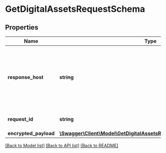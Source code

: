 # GetDigitalAssetsRequestSchema

## Properties
Name | Type | Description | Notes
------------ | ------------- | ------------- | -------------
**response_host** | **string** | The host that originated the request. Future calls in the same conversation should be routed to this host. | 
**request_id** | **string** | Unique identifier for the request. | 
**encrypted_payload** | [**\Swagger\Client\Model\GetDigitalAssetsRequestSchemaEncryptedPayload**](GetDigitalAssetsRequestSchemaEncryptedPayload.md) |  | 

[[Back to Model list]](../README.md#documentation-for-models) [[Back to API list]](../README.md#documentation-for-api-endpoints) [[Back to README]](../README.md)


